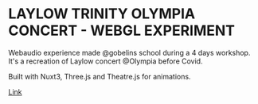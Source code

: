 # LAYLOW TRINITY OLYMPIA CONCERT - WEBGL EXPERIMENT  

Webaudio experience made @gobelins school during a 4 days workshop. It's a recreation of Laylow concert @Olympia before Covid.

Built with Nuxt3, Three.js and Theatre.js for animations.

[Link](https://webgl-trinity.vercel.app/)
